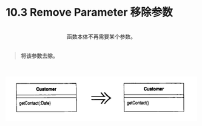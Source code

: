 # 10.3 Remove Parameter 移除参数

<br>

<center>函数本体不再需要某个参数。</center>

<br>

> **将该参数去除。**

<br>

![](https://raw.githubusercontent.com/huxiaoning/img/master/20210928094742.png)

<br>

